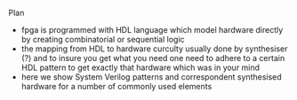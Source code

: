 Plan
- fpga is programmed with HDL language which model hardware directly by creating combinatorial or sequential logic
- the mapping from HDL to hardware curculty usually done by synthesiser (?) and to insure you get what you need one need to adhere to a certain HDL pattern to get exactly that hardware which was in your mind
- here we show System Verilog patterns and correspondent synthesised hardware for a number of commonly used elements

